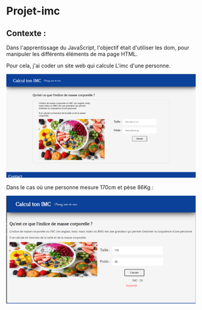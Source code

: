 # Projet-imc

## Contexte :

Dans l'apprentissage du JavaScript, l'objectif était d'utiliser les dom, pour manipuler les différents éléments de ma page HTML.

Pour cela, j'ai coder un site web qui calcule L'imc d'une personne.

![CalcultonImc.png](CalcultonImc.png)

Dans le cas où une personne mesure 170cm et pèse 86Kg :

![test.PNG](test.PNG)

